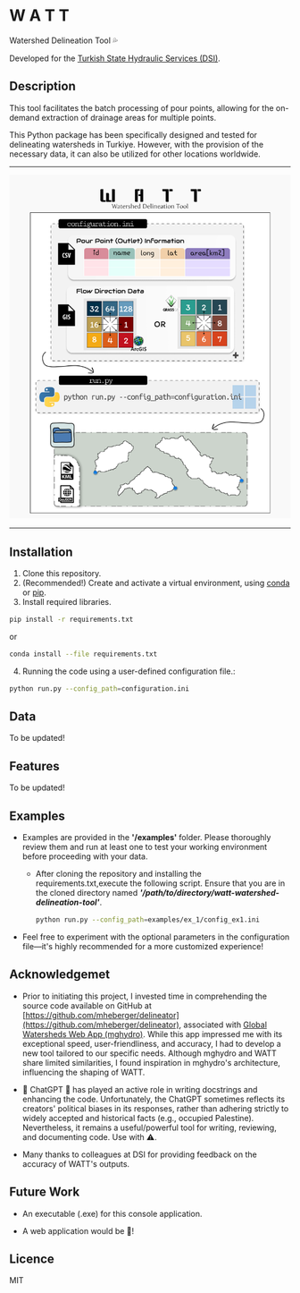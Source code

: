 # W A T T

Watershed Delineation Tool :sweat_drops:

Developed for the [Turkish State Hydraulic Services (DSI)](https://www.dsi.gov.tr/).

## Description

This tool facilitates the batch processing of pour points, allowing for the on-demand extraction of drainage areas for multiple points.

This Python package has been specifically designed and tested for delineating watersheds in Turkiye. However, with the provision of the necessary data, it can also be utilized for other locations worldwide.

---

<img src="doc/figures/WATT.png" alt="WATT description" />

---



## Installation

1. Clone this repository.
1. (Recommended!) Create and activate a virtual environment, using [conda](https://conda.io/projects/conda/en/latest/user-guide/tasks/manage-environments.html#activating-an-environment) or [pip](https://packaging.python.org/en/latest/guides/installing-using-pip-and-virtual-environments/#:~:text=To%20create%20a%20virtual%20environment,virtualenv%20in%20the%20below%20commands.&text=The%20second%20argument%20is%20the,project%20and%20call%20it%20env%20.).
1. Install required libraries.

```sh
pip install -r requirements.txt
```

or

```sh
conda install --file requirements.txt
```

4. Running the code using a user-defined configuration file.:

```sh
python run.py --config_path=configuration.ini
```
## Data

To be updated!

<!-- - Hydrologicaly conditioned MERIT DEM with approximately 90 meter pixel resolution.
    - 8 digit drainage/flow direction data calculated by QGIS Grass.
    - Flow Accumulation Data calculated by QGIS Grass.
- Vector data produced by GD of Turkish Water Management.
     - Shapefile of the 25 watershed boundaries in EPSG4326 projection.
     - Shapefile of Countrywide River Network in EPSG4326 projection. -->

## Features

To be updated!

## Examples

- Examples are provided in the **'/examples'** folder. Please thoroughly review them and run at least one to test your working environment before proceeding with your data.
  - After cloning the repository and installing the requirements.txt,execute the following script. Ensure that you are in the cloned directory named **_'/path/to/directory/watt-watershed-delineation-tool'_**.
 

    ```sh
    python run.py --config_path=examples/ex_1/config_ex1.ini
    ```

- Feel free to experiment with the optional parameters in the configuration file—it's highly recommended for a more customized experience!

## Acknowledgemet

- Prior to initiating this project, I invested time in comprehending the source code available on GitHub at [https://github.com/mheberger/delineator](https://github.com/mheberger/delineator), associated with [Global Watersheds Web App (mghydro)](https://mghydro.com/watersheds/). While this app impressed me with its exceptional speed, user-friendliness, and accuracy, I had to develop a new tool tailored to our specific needs. Although mghydro and WATT share limited similarities, I found inspiration in mghydro's architecture, influencing the shaping of WATT.

- :rocket: ChatGPT :rocket: has played an active role in writing docstrings and enhancing the code. Unfortunately, the ChatGPT sometimes reflects its creators' political biases in its responses, rather than adhering strictly to widely accepted and historical facts (e.g., occupied Palestine). Nevertheless, it remains a useful/powerful tool for writing, reviewing, and documenting code. Use with :warning:.

- Many thanks to colleagues at DSI for providing feedback on the accuracy of WATT's outputs.

## Future Work

- An executable (.exe) for this console application.

- A web application would be :gem:!

## Licence

MIT
